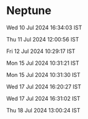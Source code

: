# Neptune

Wed 10 Jul 2024 16:34:03 IST

Thu 11 Jul 2024 12:00:56 IST

Fri 12 Jul 2024 10:29:17 IST

Mon 15 Jul 2024 10:31:21 IST

Mon 15 Jul 2024 10:31:30 IST

Wed 17 Jul 2024 16:20:27 IST

Wed 17 Jul 2024 16:31:02 IST

Thu 18 Jul 2024 13:00:24 IST

